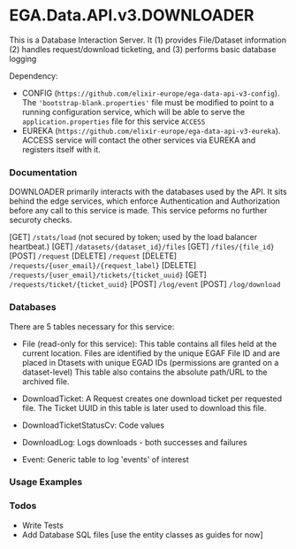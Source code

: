 # EGA.Data.API.v3.DOWNLOADER

This is a Database Interaction Server. It (1) provides File/Dataset information (2) handles request/download ticketing, and (3) performs basic database logging

Dependency: 
* CONFIG (`https://github.com/elixir-europe/ega-data-api-v3-config`). The `'bootstrap-blank.properties'` file must be modified to point to a running configuration service, which will be able to serve the `application.properties` file for this service `ACCESS`
* EUREKA (`https://github.com/elixir-europe/ega-data-api-v3-eureka`). ACCESS service will contact the other services via EUREKA and registers itself with it.

### Documentation

DOWNLOADER primarily interacts with the databases used by the API. It sits behind the edge services, which enforce Authentication and Authorization before any call to this service is made. This service peforms no further securoty checks.

[GET] `/stats/load` (not secured by token; used by the load balancer heartbeat.)
[GET] `/datasets/{dataset_id}/files`
[GET] `/files/{file_id}`
[POST] `/request`
[DELETE] `/request`
[DELETE] `/requests/{user_email}/{request_label}`
[DELETE] `/requests/{user_email}/tickets/{ticket_uuid}`
[GET] `/requests/ticket/{ticket_uuid}`
[POST] `/log/event`
[POST] `/log/download`

### Databases

There are 5 tables necessary for this service:

* File (read-only for this service): This table contains all files held at the current location. Files are identified by the unique EGAF File ID and are placed in Dtasets with unique EGAD IDs (permissions are granted on a dataset-level) This table also contains the absolute path/URL to the archived file.

* DownloadTicket: A Request creates one download ticket per requested file. The Ticket UUID in this table is later used to download this file.
* DownloadTicketStatusCv: Code values

* DownloadLog: Logs downloads - both successes and failures

* Event: Generic table to log 'events' of interest

### Usage Examples


### Todos

 - Write Tests
- Add Database SQL files [use the entity classes as guides for now]


